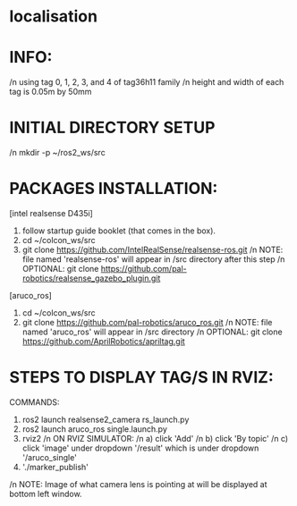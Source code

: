 # localisation


INFO:
=============
/n using tag 0, 1, 2, 3, and 4 of tag36h11 family
/n height and width of each tag is 0.05m by 50mm


INITIAL DIRECTORY SETUP
===
/n mkdir -p ~/ros2_ws/src

PACKAGES INSTALLATION:
=============

[intel realsense D435i]
1. follow startup guide booklet (that comes in the box).
2. cd ~/colcon_ws/src
3. git clone https://github.com/IntelRealSense/realsense-ros.git
/n NOTE: file named 'realsense-ros' will appear in /src directory after this step
/n OPTIONAL: git clone https://github.com/pal-robotics/realsense_gazebo_plugin.git


[aruco_ros]
1. cd ~/colcon_ws/src
2. git clone https://github.com/pal-robotics/aruco_ros.git
/n NOTE: file named 'aruco_ros' will appear in /src directory
/n OPTIONAL: git clone https://github.com/AprilRobotics/apriltag.git


STEPS TO DISPLAY TAG/S IN RVIZ:
=============
  COMMANDS:
  1. ros2 launch realsense2_camera rs_launch.py
  2. ros2 launch aruco_ros single.launch.py
  3. rviz2
    /n ON RVIZ SIMULATOR:
    /n a) click 'Add'
    /n b) click 'By topic'
    /n c) click 'image' under dropdown '/result' which is under dropdown '/aruco_single'
  4. './marker_publish'

/n NOTE: Image of what camera lens is pointing at will be displayed at bottom left window.
